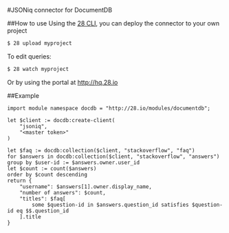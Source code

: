 #JSONiq connector for DocumentDB

##How to use
Using the [28 CLI](https://github.com/28msec/28), you can deploy the connector to your own project
```bash
$ 28 upload myproject
```
To edit queries:
```bash
$ 28 watch myproject
```

Or by using the portal at http://hq.28.io

##Example
```jsoniq
import module namespace docdb = "http://28.io/modules/documentdb";

let $client := docdb:create-client(
    "jsoniq",
    "<master token>" 
)

let $faq := docdb:collection($client, "stackoverflow", "faq")
for $answers in docdb:collection($client, "stackoverflow", "answers")
group by $user-id := $answers.owner.user_id
let $count := count($answers)
order by $count descending
return {
    "username": $answers[1].owner.display_name,
    "number of answers": $count,
    "titles": $faq[
        some $question-id in $answers.question_id satisfies $question-id eq $$.question_id
    ].title
}
```

